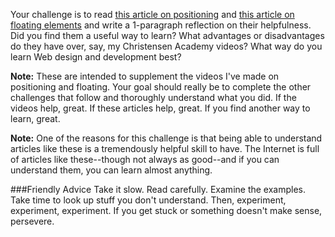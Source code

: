 Your challenge is to read [this article on positioning](http://www.alistapart.com/articles/css-positioning-101/) and [this article on floating elements](http://www.alistapart.com/articles/css-floats-101/) and write a 1-paragraph reflection on their helpfulness. Did you find them a useful way to learn? What advantages or disadvantages do they have over, say, my Christensen Academy videos? What way do you learn Web design and development best?

**Note:** These are intended to supplement the videos I've made on positioning and floating. Your goal should really be to complete the other challenges that follow and thoroughly understand what you did. If the videos help, great. If these articles help, great. If you find another way to learn, great.

**Note:** One of the reasons for this challenge is that being able to understand articles like these is a tremendously helpful skill to have. The Internet is full of articles like these--though not always as good--and if you can understand them, you can learn almost anything.

###Friendly Advice
Take it slow. Read carefully. Examine the examples. Take time to look up stuff you don't understand. Then, experiment, experiment, experiment. If you get stuck or something doesn't make sense, persevere. 